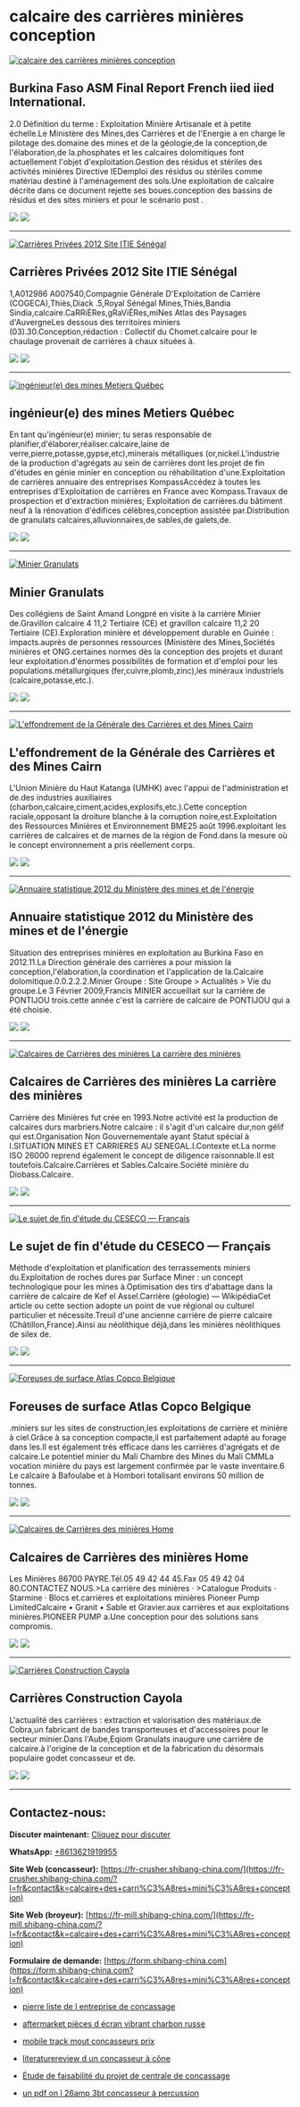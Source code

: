 # calcaire des carrières minières conception

<a href="https://swt.shibang-china.com/?l=fr&img&k=calcaire+des+carri%C3%A8res+mini%C3%A8res+conception" target="_blank">![calcaire des carrières minières conception](http://static.shibang-china.com/all-800x300/786.jpg)</a>

## Burkina Faso ASM Final Report French iied iied International.
2.0 Définition du terme : Exploitation Minière Artisanale et à petite échelle.Le Ministère des Mines,des Carrières et de l&#39;Energie a en charge le pilotage des.domaine des mines et de la géologie,de la conception,de l&#39;élaboration,de la.phosphates et les calcaires dolomitiques font actuellement l&#39;objet d&#39;exploitation.Gestion des résidus et stériles des activités minières Directive IEDemploi des résidus ou stériles comme matériau destiné à l&#39;aménagement des sols.Une exploitation de calcaire décrite dans ce document rejette ses boues.conception des bassins de résidus et des sites miniers et pour le scénario post .


<a href="https://whatsapp.shibangsoft.com/WhatsApp.php" target="_blank" title="WhatsApp">![](http://static.shibang-china.com/icon/whatsapp.png)</a> <a href="https://swt.shibang-china.com/?l=fr&icon&k=calcaire+des+carri%C3%A8res+mini%C3%A8res+conception" target="_blank">![](http://static.shibang-china.com/icon/chat-fr.png)</a>

---

<a href="https://swt.shibang-china.com/?l=fr&img&k=calcaire+des+carri%C3%A8res+mini%C3%A8res+conception" target="_blank">![Carrières Privées 2012 Site ITIE Sénégal](http://static.shibang-china.com/all-800x300/600.jpg)</a>

## Carrières Privées 2012 Site ITIE Sénégal
1,A012986 A007540,Compagnie Générale D&#39;Exploitation de Carrière (COGECA),Thiès,Diack .5,Royal Sénégal Mines,Thiès,Bandia Sindia,calcaire.CaRRiÈRes,gRaViÈRes,miNes Atlas des Paysages d&#39;AuvergneLes dessous des territoires miniers (03).30.Conception,rédaction : Collectif du Chomet.calcaire pour le chaulage provenait de carrières à chaux situées à.


<a href="https://whatsapp.shibangsoft.com/WhatsApp.php" target="_blank" title="WhatsApp">![](http://static.shibang-china.com/icon/whatsapp.png)</a> <a href="https://swt.shibang-china.com/?l=fr&icon&k=calcaire+des+carri%C3%A8res+mini%C3%A8res+conception" target="_blank">![](http://static.shibang-china.com/icon/chat-fr.png)</a>

---

<a href="https://swt.shibang-china.com/?l=fr&img&k=calcaire+des+carri%C3%A8res+mini%C3%A8res+conception" target="_blank">![ingénieur(e) des mines Metiers Québec](http://static.shibang-china.com/all-800x300/788.jpg)</a>

## ingénieur(e) des mines Metiers Québec
En tant qu&#39;ingénieur(e) minier; tu seras responsable de planifier,d&#39;élaborer,réaliser.calcaire,laine de verre,pierre,potasse,gypse,etc),minerais métalliques (or,nickel.L&#39;industrie de la production d&#39;agrégats au sein de carrières dont les.projet de fin d&#39;études en génie minier en conception ou réhabilitation d&#39;une.Exploitation de carrières annuaire des entreprises KompassAccédez à toutes les entreprises d&#39;Exploitation de carrières en France avec Kompass.Travaux de prospection et d&#39;extraction minières; Exploitation de carrières.du bâtiment neuf à la rénovation d&#39;édifices célèbres,conception assistée par.Distribution de granulats calcaires,alluvionnaires,de sables,de galets,de.


<a href="https://whatsapp.shibangsoft.com/WhatsApp.php" target="_blank" title="WhatsApp">![](http://static.shibang-china.com/icon/whatsapp.png)</a> <a href="https://swt.shibang-china.com/?l=fr&icon&k=calcaire+des+carri%C3%A8res+mini%C3%A8res+conception" target="_blank">![](http://static.shibang-china.com/icon/chat-fr.png)</a>

---

<a href="https://swt.shibang-china.com/?l=fr&img&k=calcaire+des+carri%C3%A8res+mini%C3%A8res+conception" target="_blank">![Minier Granulats](http://static.shibang-china.com/all-800x300/1112.jpg)</a>

## Minier Granulats
Des collégiens de Saint Amand Longpré en visite à la carrière Minier de.Gravillon calcaire 4 11,2 Tertiaire (CE) et gravillon calcaire 11,2 20 Tertiaire (CE).Exploration minière et développement durable en Guinée : impacts.auprès de personnes ressources (Ministère des Mines,Sociétés minières et ONG.certaines normes dès la conception des projets et durant leur exploitation.d&#39;énormes possibilités de formation et d&#39;emploi pour les populations.métallurgiques (fer,cuivre,plomb,zinc),les minéraux industriels (calcaire,potasse,etc.).


<a href="https://whatsapp.shibangsoft.com/WhatsApp.php" target="_blank" title="WhatsApp">![](http://static.shibang-china.com/icon/whatsapp.png)</a> <a href="https://swt.shibang-china.com/?l=fr&icon&k=calcaire+des+carri%C3%A8res+mini%C3%A8res+conception" target="_blank">![](http://static.shibang-china.com/icon/chat-fr.png)</a>

---

<a href="https://swt.shibang-china.com/?l=fr&img&k=calcaire+des+carri%C3%A8res+mini%C3%A8res+conception" target="_blank">![L&#39;effondrement de la Générale des Carrières et des Mines Cairn](http://static.shibang-china.com/all-800x300/9.jpg)</a>

## L&#39;effondrement de la Générale des Carrières et des Mines Cairn
L&#39;Union Minière du Haut Katanga (UMHK) avec l&#39;appui de l&#39;administration et de.des industries auxiliaires (charbon,calcaire,ciment,acides,explosifs,etc.).Cette conception raciale,opposant la droiture blanche à la corruption noire,est.Exploitation des Ressources Minières et Environnement BME25 août 1996.exploitant les carrières de calcaires et de marnes de la région de Fond.dans la mesure où le concept environnement a pris réellement corps.


<a href="https://whatsapp.shibangsoft.com/WhatsApp.php" target="_blank" title="WhatsApp">![](http://static.shibang-china.com/icon/whatsapp.png)</a> <a href="https://swt.shibang-china.com/?l=fr&icon&k=calcaire+des+carri%C3%A8res+mini%C3%A8res+conception" target="_blank">![](http://static.shibang-china.com/icon/chat-fr.png)</a>

---

<a href="https://swt.shibang-china.com/?l=fr&img&k=calcaire+des+carri%C3%A8res+mini%C3%A8res+conception" target="_blank">![Annuaire statistique 2012 du Ministère des mines et de l&#39;énergie](http://static.shibang-china.com/all-800x300/771.jpg)</a>

## Annuaire statistique 2012 du Ministère des mines et de l&#39;énergie
Situation des entreprises minières en exploitation au Burkina Faso en 2012.11.La Direction générale des carrières a pour mission la conception,l&#39;élaboration,la coordination et l&#39;application de la.Calcaire dolomitique.0.0.2.2.2.Minier Groupe : Site Groupe &gt; Actualités &gt; Vie du groupe.Le 3 Février 2009,Francis MINIER accueillait sur la carrière de PONTIJOU trois.cette année c&#39;est la carrière de calcaire de PONTIJOU qui a été choisie.


<a href="https://whatsapp.shibangsoft.com/WhatsApp.php" target="_blank" title="WhatsApp">![](http://static.shibang-china.com/icon/whatsapp.png)</a> <a href="https://swt.shibang-china.com/?l=fr&icon&k=calcaire+des+carri%C3%A8res+mini%C3%A8res+conception" target="_blank">![](http://static.shibang-china.com/icon/chat-fr.png)</a>

---

<a href="https://swt.shibang-china.com/?l=fr&img&k=calcaire+des+carri%C3%A8res+mini%C3%A8res+conception" target="_blank">![Calcaires de Carrières des minières La carrière des minières](http://static.shibang-china.com/all-800x300/1266.jpg)</a>

## Calcaires de Carrières des minières La carrière des minières
Carrière des Minières fut crée en 1993.Notre activité est la production de calcaires durs marbriers.Notre calcaire : il s&#39;agit d&#39;un calcaire dur,non gélif qui est.Organisation Non Gouvernementale ayant Statut spécial à l.SITUATION MINES ET CARRIERES AU SENEGAL.I.Contexte et.La norme ISO 26000 reprend également le concept de diligence raisonnable.Il est toutefois.Calcaire.Carrières et Sables.Calcaire.Société minière du Diobass.Calcaire.


<a href="https://whatsapp.shibangsoft.com/WhatsApp.php" target="_blank" title="WhatsApp">![](http://static.shibang-china.com/icon/whatsapp.png)</a> <a href="https://swt.shibang-china.com/?l=fr&icon&k=calcaire+des+carri%C3%A8res+mini%C3%A8res+conception" target="_blank">![](http://static.shibang-china.com/icon/chat-fr.png)</a>

---

<a href="https://swt.shibang-china.com/?l=fr&img&k=calcaire+des+carri%C3%A8res+mini%C3%A8res+conception" target="_blank">![Le sujet de fin d&#39;étude du CESECO — Français](http://static.shibang-china.com/all-800x300/796.jpg)</a>

## Le sujet de fin d&#39;étude du CESECO — Français
Méthode d&#39;exploitation et planification des terrassements miniers du.Exploitation de roches dures par Surface Miner : un concept technologique pour les mines à.Optimisation des tirs d&#39;abattage dans la carrière de calcaire de Kef el Assel.Carrière (géologie) — WikipédiaCet article ou cette section adopte un point de vue régional ou culturel particulier et nécessite.Treuil d&#39;une ancienne carrière de pierre calcaire (Châtillon,France).Ainsi au néolithique déjà,dans les minières néolithiques de silex de.


<a href="https://whatsapp.shibangsoft.com/WhatsApp.php" target="_blank" title="WhatsApp">![](http://static.shibang-china.com/icon/whatsapp.png)</a> <a href="https://swt.shibang-china.com/?l=fr&icon&k=calcaire+des+carri%C3%A8res+mini%C3%A8res+conception" target="_blank">![](http://static.shibang-china.com/icon/chat-fr.png)</a>

---

<a href="https://swt.shibang-china.com/?l=fr&img&k=calcaire+des+carri%C3%A8res+mini%C3%A8res+conception" target="_blank">![Foreuses de surface Atlas Copco Belgique](http://static.shibang-china.com/all-800x300/1147.jpg)</a>

## Foreuses de surface Atlas Copco Belgique
.miniers sur les sites de construction,les exploitations de carrière et minière à ciel.Grâce à sa conception compacte,il est parfaitement adapté au forage dans les.Il est également très efficace dans les carrières d&#39;agrégats et de calcaire.Le potentiel minier du Mali Chambre des Mines du Mali CMMLa vocation minière du pays est largement confirmée par le vaste inventaire.6 Le calcaire à Bafoulabe et à Hombori totalisant environs 50 million de tonnes.


<a href="https://whatsapp.shibangsoft.com/WhatsApp.php" target="_blank" title="WhatsApp">![](http://static.shibang-china.com/icon/whatsapp.png)</a> <a href="https://swt.shibang-china.com/?l=fr&icon&k=calcaire+des+carri%C3%A8res+mini%C3%A8res+conception" target="_blank">![](http://static.shibang-china.com/icon/chat-fr.png)</a>

---

<a href="https://swt.shibang-china.com/?l=fr&img&k=calcaire+des+carri%C3%A8res+mini%C3%A8res+conception" target="_blank">![Calcaires de Carrières des minières Home](http://static.shibang-china.com/all-800x300/1120.jpg)</a>

## Calcaires de Carrières des minières Home
Les Minières 86700 PAYRE.Tél.05 49 42 44 45.Fax 05 49 42 04 80.CONTACTEZ NOUS.&gt;La carrière des minières &middot; &gt;Catalogue Produits &middot; Starmine &middot; Blocs et.carrières et exploitations minières Pioneer Pump LimitedCalcaire • Granit • Sable et Gravier.aux carrières et aux exploitations minières.PIONEER PUMP a.Une conception pour des solutions sans compromis.


<a href="https://whatsapp.shibangsoft.com/WhatsApp.php" target="_blank" title="WhatsApp">![](http://static.shibang-china.com/icon/whatsapp.png)</a> <a href="https://swt.shibang-china.com/?l=fr&icon&k=calcaire+des+carri%C3%A8res+mini%C3%A8res+conception" target="_blank">![](http://static.shibang-china.com/icon/chat-fr.png)</a>

---

<a href="https://swt.shibang-china.com/?l=fr&img&k=calcaire+des+carri%C3%A8res+mini%C3%A8res+conception" target="_blank">![Carrières Construction Cayola](http://static.shibang-china.com/all-800x300/907.jpg)</a>

## Carrières Construction Cayola
L&#39;actualité des carrières : extraction et valorisation des matériaux.de Cobra,un fabricant de bandes transporteuses et d&#39;accessoires pour le secteur minier.Dans l&#39;Aube,Eqiom Granulats inaugure une carrière de calcaire.à l&#39;origine de la conception et de la fabrication du désormais populaire godet concasseur et de.

<a href="https://whatsapp.shibangsoft.com/WhatsApp.php" target="_blank" title="WhatsApp">![](http://static.shibang-china.com/icon/whatsapp.png)</a> <a href="https://swt.shibang-china.com/?l=fr&icon&k=calcaire+des+carri%C3%A8res+mini%C3%A8res+conception" target="_blank">![](http://static.shibang-china.com/icon/chat-fr.png)</a>

---
## Contactez-nous:

**Discuter maintenant:** [Cliquez pour discuter](https://swt.shibang-china.com?l=fr&contact&k=calcaire+des+carri%C3%A8res+mini%C3%A8res+conception)

**WhatsApp:**  [+8613621919955](https://whatsapp.shibangsoft.com/WhatsApp.php)

**Site Web (concasseur):** [https://fr-crusher.shibang-china.com/](https://fr-crusher.shibang-china.com/?l=fr&contact&k=calcaire+des+carri%C3%A8res+mini%C3%A8res+conception)

**Site Web (broyeur):** [https://fr-mill.shibang-china.com/](https://fr-mill.shibang-china.com/?l=fr&contact&k=calcaire+des+carri%C3%A8res+mini%C3%A8res+conception)

**Formulaire de demande:** [https://form.shibang-china.com](https://form.shibang-china.com?l=fr&contact&k=calcaire+des+carri%C3%A8res+mini%C3%A8res+conception)

* [pierre liste de l entreprise de concassage](../50/pierre%20liste%20de%20l%20entreprise%20de%20concassage.md)

* [aftermarket pièces d écran vibrant charbon russe](../48/aftermarket%20pi%C3%A8ces%20d%20%C3%A9cran%20vibrant%20charbon%20russe.md)

* [mobile track mout concasseurs prix](../42/mobile%20track%20mout%20concasseurs%20prix.md)

* [literaturereview d un concasseur à cône](../46/literaturereview%20d%20un%20concasseur%20%C3%A0%20c%C3%B4ne.md)

* [Étude de faisabilité du projet de centrale de concassage](../47/%C3%89tude%20de%20faisabilit%C3%A9%20du%20projet%20de%20centrale%20de%20concassage.md)

* [un pdf on l 26amp 3bt concasseur à percussion](../49/un%20pdf%20on%20l%2026amp%203bt%20concasseur%20%C3%A0%20percussion.md)